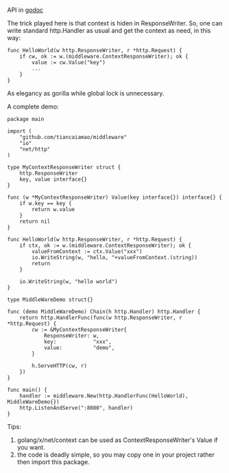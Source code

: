 API in [godoc](http://godoc.org/github.com/tiancaiamao/middleware)

The trick played here is that context is hiden in ResponseWriter. So, one can write standard http.Handler as usual
and get the context as need, in this way:

	func HelloWorld(w http.ResponseWriter, r *http.Request) {
		if cw, ok := w.(middleware.ContextResponseWriter); ok {
			value := cw.Value("key")
			...
		}
	}

As elegancy as gorilla while global lock is unnecessary. 

A complete demo:

	package main
	
	import (
		"github.com/tiancaiamao/middleware"
		"io"
		"net/http"
	)
	
	type MyContextResponseWriter struct {
		http.ResponseWriter
		key, value interface{}
	}
	
	func (w *MyContextResponseWriter) Value(key interface{}) interface{} {
		if w.key == key {
			return w.value
		}
		return nil
	}
	
	func HelloWorld(w http.ResponseWriter, r *http.Request) {
		if ctx, ok := w.(middleware.ContextResponseWriter); ok {
			valueFromContext := ctx.Value("xxx")
			io.WriteString(w, "hello, "+valueFromContext.(string))
			return
		}
		
		io.WriteString(w, "hello world")
	}
	
	type MiddleWareDemo struct{}
	
	func (demo MiddleWareDemo) Chain(h http.Handler) http.Handler {
		return http.HandlerFunc(func(w http.ResponseWriter, r *http.Request) {
			cw := &MyContextResponseWriter{
				ResponseWriter: w,
				key:            "xxx",
				value:          "demo",
			}
			
			h.ServeHTTP(cw, r)
		})
	}
	
	func main() {
		handler := middleware.New(http.HandlerFunc(HelloWorld), MiddleWareDemo{})
		http.ListenAndServe(":8080", handler)
	}

Tips: 

1. golang/x/net/context can be used as ContextResponseWriter's Value if you want. 
2. the code is deadly simple, so you may copy one in your project rather then import this package.
